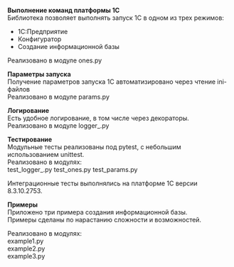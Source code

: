 **Выполнение команд платформы 1С**  
Библиотека позволяет выполнять запуск 1С в одном из трех режимов:
- 1С:Предприятие
- Конфигуратор
- Создание информационной базы  

Реализовано в модуле ones.py

**Параметры запуска**  
Получение параметров запуска 1С автоматизировано через чтение ini-файлов   
Реализовано в модуле params.py

**Логирование**  
Есть удобное логирование, в том числе через декораторы.  
Реализовано в модуле logger_.py

**Тестирование**  
Модульные тесты реализованы под pytest, с небольшим использованием unittest.  
Реализовано в модулях:  
test_logger_.py
test_ones.py
test_params.py

Интеграционные тесты выполнялись на платформе 1С версии 8.3.10.2753.

**Примеры**  
Приложено три примера создания информационной базы.  
Примеры сделаны по нарастанию сложности и возможностей.

Реализовано в модулях:  
example1.py  
example2.py  
example3.py
